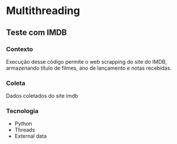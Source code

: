 # Multithreading

## Teste com IMDB

### Contexto
Execução desse código permite o web scrapping do site do IMDB, armazenando 
título de filmes, ano de lançamento e notas recebidas.

### Coleta
Dados coletados do site imdb

### Tecnologia
- Python
- Threads
- External data

